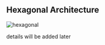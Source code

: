 ## Hexagonal Architecture

![hexagonal](https://user-images.githubusercontent.com/22731894/224128265-0006ac03-2b10-4220-8b26-423b3cc4f87b.svg)

details will be added later